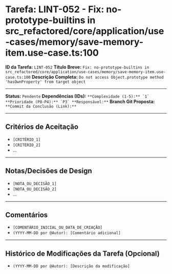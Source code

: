 # Tarefa: LINT-052 - Fix: no-prototype-builtins in src_refactored/core/application/use-cases/memory/save-memory-item.use-case.ts:100

**ID da Tarefa:** `LINT-052`
**Título Breve:** `Fix: no-prototype-builtins in src_refactored/core/application/use-cases/memory/save-memory-item.use-case.ts:100`
**Descrição Completa:**
`Do not access Object.prototype method 'hasOwnProperty' from target object`

---

**Status:** `Pendente`
**Dependências (IDs):** ``
**Complexidade (1-5):** `1`
**Prioridade (P0-P4):** `P3`
**Responsável:** ``
**Branch Git Proposta:** ``
**Commit da Conclusão (Link):** ``

---

## Critérios de Aceitação
- `[CRITÉRIO_1]`
- `[CRITÉRIO_2]`
- ...

---

## Notas/Decisões de Design
- `[NOTA_OU_DECISÃO_1]`
- `[NOTA_OU_DECISÃO_2]`
- ...

---

## Comentários
- `[COMENTÁRIO_INICIAL_OU_DATA_DE_CRIAÇÃO]`
- `(YYYY-MM-DD por @Autor): [Comentário adicional]`

---

## Histórico de Modificações da Tarefa (Opcional)
- `(YYYY-MM-DD por @Autor): [Descrição da modificação]`
